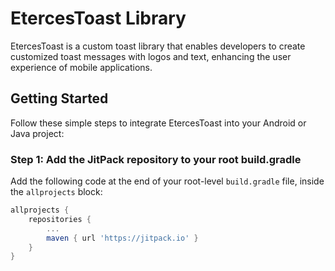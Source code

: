 # EtercesToast Library

EtercesToast is a custom toast library that enables developers to create customized toast messages with logos and text, enhancing the user experience of mobile applications.

## Getting Started

Follow these simple steps to integrate EtercesToast into your Android or Java project:

### Step 1: Add the JitPack repository to your root build.gradle

Add the following code at the end of your root-level `build.gradle` file, inside the `allprojects` block:

```gradle
allprojects {
    repositories {
        ...
        maven { url 'https://jitpack.io' }
    }
}
